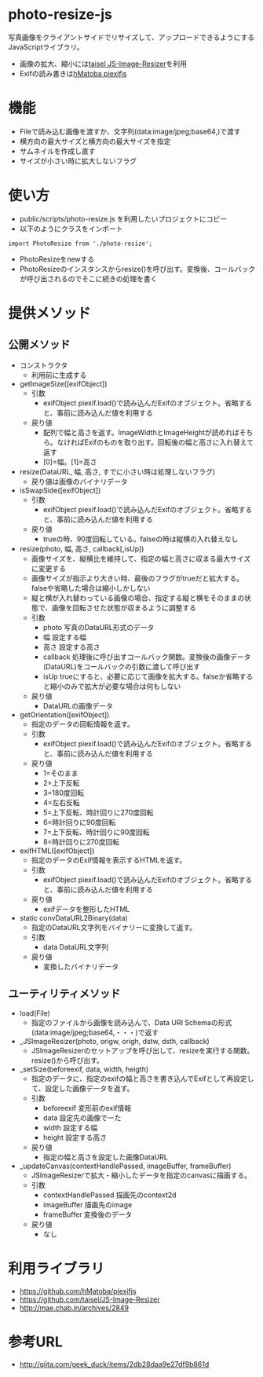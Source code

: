 # photo-resize-js
写真画像をクライアントサイドでリサイズして、アップロードできるようにするJavaScriptライブラリ。

- 画像の拡大、縮小には[taisel JS-Image-Resizer](https://github.com/taisel/JS-Image-Resizer)を利用
- Exifの読み書きは[hMatoba piexifjs](https://github.com/hMatoba/piexifjs)

# 機能
- Fileで読み込む画像を渡すか、文字列(data:image/jpeg;base64,)で渡す
- 横方向の最大サイズと横方向の最大サイズを指定
- サムネイルを作成し直す
- サイズが小さい時に拡大しないフラグ

# 使い方
- public/scripts/photo-resize.js を利用したいプロジェクトにコピー
- 以下のようにクラスをインポート
```
import PhotoResize from './photo-resize';
```
- PhotoResizeをnewする
- PhotoResizeのインスタンスからresize()を呼び出す。変換後、コールバックが呼び出されるのでそこに続きの処理を書く


# 提供メソッド
## 公開メソッド
- コンストラクタ
  - 利用前に生成する
- getImageSize([exifObject])
  - 引数
    - exifObject piexif.load()で読み込んだExifのオブジェクト。省略すると、事前に読み込んだ値を利用する
  - 戻り値
    - 配列で幅と高さを返す。ImageWidthとImageHeightが読めればそちら。なければExifのものを取り出す。回転後の幅と高さに入れ替えて返す
    - [0]=幅。[1]=高さ
- resize(DataURL, 幅, 高さ, すでに小さい時は処理しないフラグ)
  - 戻り値は画像のバイナリデータ
- isSwapSide([exifObject])
  - 引数
    - exifObject piexif.load()で読み込んだExifのオブジェクト。省略すると、事前に読み込んだ値を利用する
  - 戻り値
    - trueの時、90度回転している。falseの時は縦横の入れ替えなし
- resize(photo, 幅, 高さ, callback[,isUp])
  - 画像サイズを、縦横比を維持して、指定の幅と高さに収まる最大サイズに変更する
  - 画像サイズが指示より大きい時、最後のフラグがtrueだと拡大する。falseや省略した場合は縮小しかしない
  - 縦と横が入れ替わっている画像の場合、指定する縦と横をそのままの状態で、画像を回転させた状態が収まるように調整する
  - 引数
    - photo 写真のDataURL形式のデータ
    - 幅 設定する幅
    - 高さ 設定する高さ
    - callback 処理後に呼び出すコールバック関数。変換後の画像データ(DataURL)をコールバックの引数に渡して呼び出す
    - isUp trueにすると、必要に応じて画像を拡大する。falseか省略すると縮小のみで拡大が必要な場合は何もしない
  - 戻り値
    - DataURLの画像データ
- getOrientation([exifObject])
  - 指定のデータの回転情報を返す。
  - 引数
    - exifObject piexif.load()で読み込んだExifのオブジェクト。省略すると、事前に読み込んだ値を利用する
  - 戻り値
    - 1=そのまま
    - 2=上下反転
    - 3=180度回転
    - 4=左右反転
    - 5=上下反転、時計回りに270度回転
    - 6=時計回りに90度回転
    - 7=上下反転、時計回りに90度回転
    - 8=時計回りに270度回転
- exifHTML([exifObject])
  - 指定のデータのExif情報を表示するHTMLを返す。
  - 引数
    - exifObject piexif.load()で読み込んだExifのオブジェクト。省略すると、事前に読み込んだ値を利用する
  - 戻り値
    - exifデータを整形したHTML
- static convDataURL2Binary(data)
  - 指定のDataURL文字列をバイナリーに変換して返す。
  - 引数
    - data DataURL文字列
  - 戻り値
    - 変換したバイナリデータ

  
## ユーティリティメソッド
- load(File)
  - 指定のファイルから画像を読み込んで、Data URI Schemaの形式(data:image/jpeg;base64,・・・)で返す
- _JSImageResizer(photo, origw, origh, dstw, dsth, callback)
  - JSImageResizerのセットアップを呼び出して、resizeを実行する関数。resize()から呼び出す。
- _setSize(beforeexif, data, width, heigth)
  - 指定のデータに、指定のexifの幅と高さを書き込んでExifとして再設定して、設定した画像データを返す。
  - 引数
    - beforeexif 変形前のexif情報
    - data 設定先の画像でーた
    - width 設定する幅
    - height 設定する高さ
  - 戻り値
    - 指定の幅と高さを設定した画像DataURL
- _updateCanvas(contextHandlePassed, imageBuffer, frameBuffer)
  - JSImageResizerで拡大・縮小したデータを指定のcanvasに描画する。
  - 引数
    - contextHandlePassed 描画先のcontext2d
    - imageBuffer 描画先のimage
    - frameBuffer 変換後のデータ
  - 戻り値
    - なし

# 利用ライブラリ
- https://github.com/hMatoba/piexifjs
- https://github.com/taisel/JS-Image-Resizer
- http://mae.chab.in/archives/2849



# 参考URL
- http://qiita.com/geek_duck/items/2db28daa9e27df9b861d
